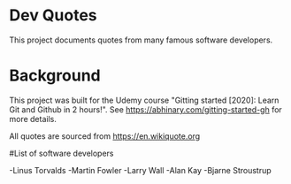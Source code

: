 # Dev Quotes

This project documents quotes from many famous software developers.

# Background

This project was built for the Udemy course "Gitting started [2020]: Learn Git
and Github in 2 hours!". See https://abhinary.com/gitting-started-gh for more
details.

All quotes are sourced from https://en.wikiquote.org

#List of software developers

-Linus Torvalds
-Martin Fowler
-Larry Wall
-Alan Kay
-Bjarne Stroustrup
